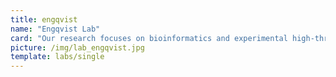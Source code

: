 ```yaml
---
title: engqvist
name: "Engqvist Lab"
card: "Our research focuses on bioinformatics and experimental high-throughput biochemical characterization of metabolic enzymes."
picture: /img/lab_engqvist.jpg
template: labs/single
---
```

